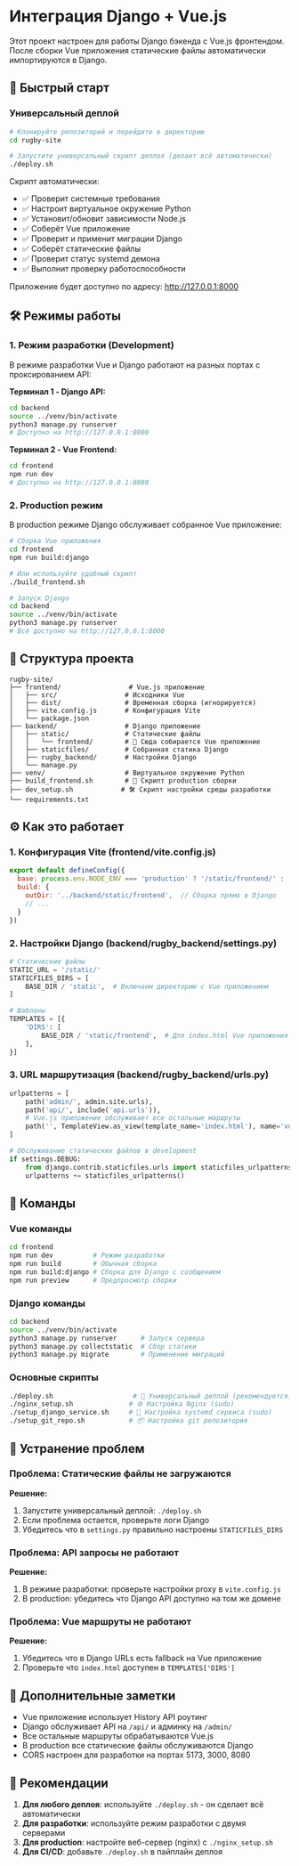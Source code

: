 # Интеграция Django + Vue.js

Этот проект настроен для работы Django бэкенда с Vue.js фронтендом. После сборки Vue приложения статические файлы автоматически импортируются в Django.

## 🚀 Быстрый старт

### Универсальный деплой
```bash
# Клонируйте репозиторий и перейдите в директорию
cd rugby-site

# Запустите универсальный скрипт деплоя (делает всё автоматически)
./deploy.sh
```

Скрипт автоматически:
- ✅ Проверит системные требования
- ✅ Настроит виртуальное окружение Python
- ✅ Установит/обновит зависимости Node.js
- ✅ Соберёт Vue приложение
- ✅ Проверит и применит миграции Django
- ✅ Соберёт статические файлы
- ✅ Проверит статус systemd демона
- ✅ Выполнит проверку работоспособности

Приложение будет доступно по адресу: http://127.0.0.1:8000

## 🛠️ Режимы работы

### 1. Режим разработки (Development)
В режиме разработки Vue и Django работают на разных портах с проксированием API:

**Терминал 1 - Django API:**
```bash
cd backend
source ../venv/bin/activate
python3 manage.py runserver
# Доступно на http://127.0.0.1:8000
```

**Терминал 2 - Vue Frontend:**
```bash
cd frontend
npm run dev
# Доступно на http://127.0.0.1:8080
```

### 2. Production режим
В production режиме Django обслуживает собранное Vue приложение:

```bash
# Сборка Vue приложения
cd frontend
npm run build:django

# Или используйте удобный скрипт
./build_frontend.sh

# Запуск Django
cd backend
source ../venv/bin/activate
python3 manage.py runserver
# Всё доступно на http://127.0.0.1:8000
```

## 📁 Структура проекта

```
rugby-site/
├── frontend/                 # Vue.js приложение
│   ├── src/                 # Исходники Vue
│   ├── dist/                # Временная сборка (игнорируется)
│   ├── vite.config.js       # Конфигурация Vite
│   └── package.json
├── backend/                 # Django приложение
│   ├── static/              # Статические файлы
│   │   └── frontend/        # 🎯 Сюда собирается Vue приложение
│   ├── staticfiles/         # Собранная статика Django
│   ├── rugby_backend/       # Настройки Django
│   └── manage.py
├── venv/                    # Виртуальное окружение Python
├── build_frontend.sh        # 🚀 Скрипт production сборки
├── dev_setup.sh            # 🛠️ Скрипт настройки среды разработки
└── requirements.txt
```

## ⚙️ Как это работает

### 1. Конфигурация Vite (frontend/vite.config.js)
```javascript
export default defineConfig({
  base: process.env.NODE_ENV === 'production' ? '/static/frontend/' : '/',
  build: {
    outDir: '../backend/static/frontend',  // Сборка прямо в Django
    // ...
  }
})
```

### 2. Настройки Django (backend/rugby_backend/settings.py)
```python
# Статические файлы
STATIC_URL = '/static/'
STATICFILES_DIRS = [
    BASE_DIR / 'static',  # Включаем директорию с Vue приложением
]

# Шаблоны
TEMPLATES = [{
    'DIRS': [
        BASE_DIR / 'static/frontend',  # Для index.html Vue приложения
    ],
}]
```

### 3. URL маршрутизация (backend/rugby_backend/urls.py)
```python
urlpatterns = [
    path('admin/', admin.site.urls),
    path('api/', include('api.urls')),
    # Vue.js приложение обслуживает все остальные маршруты
    path('', TemplateView.as_view(template_name='index.html'), name='vue_app'),
]

# Обслуживание статических файлов в development
if settings.DEBUG:
    from django.contrib.staticfiles.urls import staticfiles_urlpatterns
    urlpatterns += staticfiles_urlpatterns()
```

## 🔧 Команды

### Vue команды
```bash
cd frontend
npm run dev          # Режим разработки
npm run build        # Обычная сборка
npm run build:django # Сборка для Django с сообщением
npm run preview      # Предпросмотр сборки
```

### Django команды
```bash
cd backend
source ../venv/bin/activate
python3 manage.py runserver      # Запуск сервера
python3 manage.py collectstatic  # Сбор статики
python3 manage.py migrate        # Применение миграций
```

### Основные скрипты
```bash
./deploy.sh                    # 🚀 Универсальный деплой (рекомендуется)
./nginx_setup.sh              # ⚙️ Настройка Nginx (sudo)
./setup_django_service.sh     # 🔧 Настройка systemd сервиса (sudo)
./setup_git_repo.sh           # 📦 Настройка git репозитория
```

## 🐛 Устранение проблем

### Проблема: Статические файлы не загружаются
**Решение:**
1. Запустите универсальный деплой: `./deploy.sh`
2. Если проблема остается, проверьте логи Django
3. Убедитесь что в `settings.py` правильно настроены `STATICFILES_DIRS`

### Проблема: API запросы не работают
**Решение:**
1. В режиме разработки: проверьте настройки proxy в `vite.config.js`
2. В production: убедитесь что Django API доступно на том же домене

### Проблема: Vue маршруты не работают
**Решение:**
1. Убедитесь что в Django URLs есть fallback на Vue приложение
2. Проверьте что `index.html` доступен в `TEMPLATES['DIRS']`

## 📝 Дополнительные заметки

- Vue приложение использует History API роутинг
- Django обслуживает API на `/api/` и админку на `/admin/`
- Все остальные маршруты обрабатываются Vue.js
- В production все статические файлы обслуживаются Django
- CORS настроен для разработки на портах 5173, 3000, 8080

## 🎯 Рекомендации

1. **Для любого деплоя**: используйте `./deploy.sh` - он сделает всё автоматически
2. **Для разработки**: используйте режим разработки с двумя серверами
3. **Для production**: настройте веб-сервер (nginx) с `./nginx_setup.sh`
4. **Для CI/CD**: добавьте `./deploy.sh` в пайплайн деплоя
